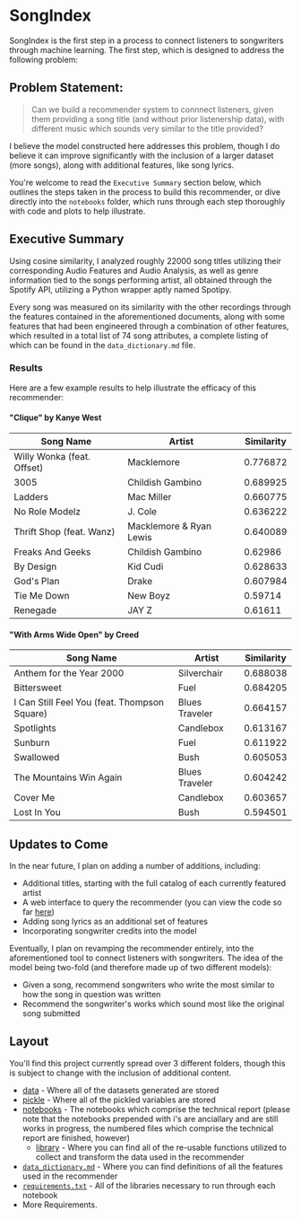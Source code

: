 
# SongIndex

SongIndex is the first step in a process to connect listeners to songwriters through machine learning. The first step, which is designed to address the following problem:

## Problem Statement:

> Can we build a recommender system to connnect listeners, given them providing a song title (and without prior listenership data), with different music which sounds very similar to the title provided?

I believe the model constructed here addresses this problem, though I do believe it can improve significantly with the inclusion of a larger dataset (more songs), along with additional features, like song lyrics. 

You're welcome to read the `Executive Summary` section below, which outlines the steps taken in the process to build this recommender, or dive directly into the `notebooks` folder, which runs through each step thoroughly with code and plots to help illustrate.

## Executive Summary 

Using cosine similarity, I analyzed roughly 22000 song titles utilizing their corresponding Audio Features and Audio Analysis, as well as genre information tied to the songs performing artist, all obtained through the Spotify API, utilizing a Python wrapper aptly named Spotipy.

Every song was measured on its similarity with the other recordings through the features contained in the aforementioned documents, along with some features that had been engineered through a combination of other features, which resulted in a total list of 74 song attributes, a complete listing of which can be found in the `data_dictionary.md` file. 

### Results

Here are a few example results to help illustrate the efficacy of this recommender:

#### "Clique" by Kanye West

|Song Name|Artist|Similarity|
|---|---|---|
|Willy Wonka (feat. Offset)|Macklemore|0.776872|
|3005|Childish Gambino|0.689925
|Ladders|Mac Miller|0.660775|
|No Role Modelz|J. Cole|0.636222|
|Thrift Shop (feat. Wanz)|Macklemore & Ryan Lewis|0.640089|
|Freaks And Geeks|Childish Gambino|0.62986|
|By Design|Kid Cudi|0.628633|
|God's Plan|Drake|0.607984|
|Tie Me Down|New Boyz|0.59714|
|Renegade|JAY Z|0.61611|


#### "With Arms Wide Open" by Creed

|Song Name|Artist |Similarity|
|---|---|---|
|Anthem for the Year 2000|Silverchair|0.688038|
|Bittersweet|Fuel|0.684205|
|I Can Still Feel You (feat. Thompson Square)|Blues Traveler|0.664157|
|Spotlights|Candlebox|0.613167|
|Sunburn|Fuel|0.611922|
|Swallowed|Bush|0.605053|
|The Mountains Win Again|Blues Traveler|0.604242|
|Cover Me|Candlebox|0.603657|
|Lost In You|Bush|0.594501|

## Updates to Come

In the near future, I plan on adding a number of additions, including:

- Additional titles, starting with the full catalog of each currently featured artist 
- A web interface to query the recommender (you can view the code so far [here](https://github.com/jonjohnsontc/si_app))
- Adding song lyrics as an additional set of features
- Incorporating songwriter credits into the model

Eventually, I plan on revamping the recommender entirely, into the aforementioned tool to connect listeners with songwriters. The idea of the model being two-fold (and therefore made up of two different models):

- Given a song, recommend songwriters who write the most similar to how the song in question was written
- Recommend the songwriter's works which sound most like the original song submitted

## Layout 

You'll find this project currently spread over 3 different folders, though this is subject to change with the inclusion of additional content.

- [data](./data) - Where all of the datasets generated are stored
- [pickle](./pickle) - Where all of the pickled variables are stored
- [notebooks](./notebooks) - The notebooks which comprise the technical report (please note that the notebooks prepended with i's are anciallary and are still works in progress, the numbered files which comprise the technical report are finished, however)
  - [library](./notebooks/library) - Where you can find all of the re-usable functions utilized to collect and transform the data used in the recommender
- [`data_dictionary.md`](data_dictionary.md) - Where you can find definitions of all the features used in the recommender
- [`requirements.txt`](requirements.txt) - All of the libraries necessary to run through each notebook
- More Requirements.
